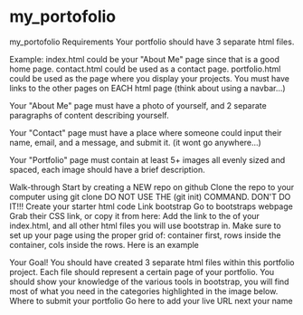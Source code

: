# my_portofolio

my_portofolio
Requirements Your portfolio should have 3 separate html files.

Example: index.html could be your "About Me" page since that is a good home page. contact.html could be used as a contact page. portfolio.html could be used as the page where you display your projects. You must have links to the other pages on EACH html page (think about using a navbar...)

Your "About Me" page must have a photo of yourself, and 2 separate paragraphs of content describing yourself.

Your "Contact" page must have a place where someone could input their name, email, and a message, and submit it. (it wont go anywhere...)

Your "Portfolio" page must contain at least 5+ images all evenly sized and spaced, each image should have a brief description.

Walk-through Start by creating a NEW repo on github Clone the repo to your computer using git clone DO NOT USE THE (git init) COMMAND. DON'T DO IT!!! Create your starter html code Link bootstrap Go to bootstraps webpage Grab their CSS link, or copy it from here: Add the link to the of your index.html, and all other html files you will use bootstrap in. Make sure to set up your page using the proper grid of: container first, rows inside the container, cols inside the rows. Here is an example

Your Goal! You should have created 3 separate html files within this portfolio project. Each file should represent a certain page of your portfolio. You should show your knowledge of the various tools in bootstrap, you will find most of what you need in the categories highlighted in the image below.
Where to submit your portfolio Go here to add your live URL next your name
